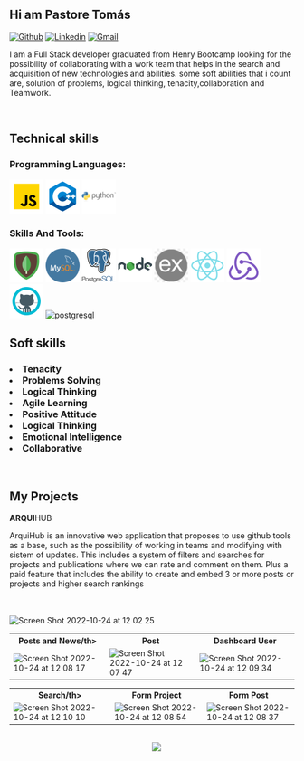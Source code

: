 ## Hi am Pastore Tomás 
<bl>
 
 [![Github](https://img.shields.io/badge/-Github-000?style=flat&logo=Github&logoColor=white)](https://github.com/Jvmpers)
[![Linkedin](https://img.shields.io/badge/-LinkedIn-blue?style=flat&logo=Linkedin&logoColor=white)](https://www.linkedin.com/in/tomas-federico-pastore/)
[![Gmail](https://img.shields.io/badge/-Gmail-c14438?style=flat&logo=Gmail&logoColor=white)](mailto:tomaspastore200111@gmail.com)
<br>
<p>I am a Full Stack developer graduated from Henry Bootcamp looking for the possibility of collaborating with a work team that helps in the search and acquisition of new technologies and abilities. some soft abilities that i count are, solution of problems, logical thinking, tenacity,collaboration and Teamwork.<p>
<br>
	
## Technical skills
<bl>
	
<h3>Programming Languages: </h3>
<p align="left">
  <img style="margin: auto;" src="https://raw.githubusercontent.com/sachinverma53121/sachinverma53121/master/icons/js.png" alt=javascript width="60" height="60"/>
<img style="margin: auto;" src="https://raw.githubusercontent.com/sachinverma53121/sachinverma53121/master/icons/cpp.png" alt=cplusplus width="60" height="60"/>
 <img style="margin: auto;" src="https://raw.githubusercontent.com/sachinverma53121/sachinverma53121/master/icons/python.png" alt=python width="60" height="60"/>
	</p>
<h3>Skills And Tools: </h3>
	<bl>
<p align="left">

<img style="margin: auto;" src="https://raw.githubusercontent.com/sachinverma53121/sachinverma53121/master/icons/mongo.png" alt=mongodb width="60" height="60"/> 
	<img style="margin: auto;" src="https://raw.githubusercontent.com/sachinverma53121/sachinverma53121/master/icons/mysql.png" alt=mysql width="60" height="60"/> 
	<img style="margin: auto;" src="https://raw.githubusercontent.com/sachinverma53121/sachinverma53121/master/icons/psql.png" alt=postgresql width="60" height="60"/> 
 <img style="margin: auto;" src="https://raw.githubusercontent.com/sachinverma53121/sachinverma53121/master/icons/node.png" alt=nodejs width="60" height="60"/>
  <img style="margin: auto;" src="https://raw.githubusercontent.com/sachinverma53121/sachinverma53121/master/icons/express.png" alt=express width="60" height="60"/>
	<img style="margin: auto;" src="https://raw.githubusercontent.com/sachinverma53121/sachinverma53121/master/icons/react.png" alt=react width="60" height="60"/> 
  <img style="margin: auto;" src="https://raw.githubusercontent.com/sachinverma53121/sachinverma53121/master/icons/redux.png" alt=redux width="60" height="60"/> 
 <img style="margin: auto;" src="https://raw.githubusercontent.com/sachinverma53121/sachinverma53121/master/icons/github.png" alt=github width="60" height="60"/>
<img style="margin: auto;" src="https://upload.wikimedia.org/wikipedia/commons/9/93/Wordpress_Blue_logo.png" alt=postgresql width="60" height="60"/> 
	
</p>
		
## Soft skills
<bl>

<h3> 
  <li>Tenacity</li>
  <li>Problems Solving</li>
  <li>Logical Thinking</li> 
	<li>Agile Learning</li>
	<li>Positive Attitude</li>
	<li>Logical Thinking</li>
	<li>Emotional Intelligence</li>
	<li>Collaborative</li>
</h3>
	
<br>
	
## My Projects
<bl>
	
<p> <b>ARQUI</b>HUB</p>
<p>ArquiHub is an innovative web application that proposes to use github tools as a base, such as the possibility of working in teams and modifying with sistem of updates. This includes a system of filters and searches for projects and publications where we can rate and comment on them. Plus a paid feature that includes the ability to create and embed 3 or more posts or projects and higher search rankings
 <p>
<br>
<br>
<img width="1283" alt="Screen Shot 2022-10-24 at 12 02 25" src="https://user-images.githubusercontent.com/100241036/197879196-b1eb2a88-4ead-4a19-8bbd-230edcb415f6.png">


<br>
 
 <bl>
  <table style="width:100%; table-layout:fixed">
  <tr>
    <th>Posts and News/th>
    <th>Post</th>
    <th>Dashboard User</th>
  </tr>
  <tr>
    <td>
			<img alt="Screen Shot 2022-10-24 at 12 08 17" src="https://user-images.githubusercontent.com/100241036/197879324-a23400ee-e772-49eb-9ee7-d790a1737576.png">
	</td>
    <td>
<img alt="Screen Shot 2022-10-24 at 12 07 47" src="https://user-images.githubusercontent.com/100241036/197879348-782e427b-90a2-4199-be0a-35dd9f5a3e71.png">
   </td>
    <td>
<img  alt="Screen Shot 2022-10-24 at 12 09 34" src="https://user-images.githubusercontent.com/100241036/197879439-71204fa1-5561-4bfe-819f-21d2bb0f1882.png">
   </td>
  </tr>
</table>
    <table style="width:100%; table-layout:fixed">
  <tr>
    <th>Search/th>
    <th>Form Project</th>
    <th>Form Post</th>
  </tr>
  <tr>
    <td>
     
<img alt="Screen Shot 2022-10-24 at 12 10 10" src="https://user-images.githubusercontent.com/100241036/197879463-2f750757-d822-4505-827c-9635abf98f05.png">
</td>
    <td>
     <img alt="Screen Shot 2022-10-24 at 12 08 54" src="https://user-images.githubusercontent.com/100241036/197879395-6dd35e1c-a244-4430-bcda-da8d90ef69bb.png">
 
</td>
    <td>
      <img  alt="Screen Shot 2022-10-24 at 12 08 37" src="https://user-images.githubusercontent.com/100241036/197879369-ec059f10-e9a2-4d85-b726-b74b613a0d4f.png">

</td>
  </tr>
</table>





<br>
	<img  width="50%" align="right" src="https://github-readme-stats.vercel.app/api?username=Jvmpers&show_icons=true&hide_border=true" />

